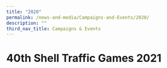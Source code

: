 ```yaml
---
title: "2020"
permalink: /news-and-media/Campaigns-and-Events/2020/
description: ""
third_nav_title: Campaigns & Events
---
```

40th Shell Traffic Games 2021
==================